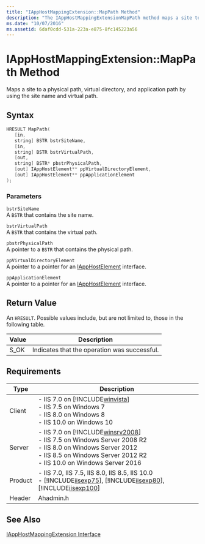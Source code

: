 ```yaml
---
title: "IAppHostMappingExtension::MapPath Method"
description: "The IAppHostMappingExtensionMapPath method maps a site to a physical path, virtual directory, and application path by using the site name and virtual path."
ms.date: "10/07/2016"
ms.assetid: 6daf0cdd-531a-223a-e875-8fc145223a56
---
```

# IAppHostMappingExtension::MapPath Method
Maps a site to a physical path, virtual directory, and application path by using the site name and virtual path.  
  
## Syntax  
  
```cpp  
HRESULT MapPath(  
   [in,  
   string] BSTR bstrSiteName,  
   [in,  
   string] BSTR bstrVirtualPath,  
   [out,  
   string] BSTR* pbstrPhysicalPath,  
   [out] IAppHostElement** ppVirtualDirectoryElement,  
   [out] IAppHostElement** ppApplicationElement  
);  
```  
  
### Parameters  
 `bstrSiteName`  
 A `BSTR` that contains the site name.  
  
 `bstrVirtualPath`  
 A `BSTR` that contains the virtual path.  
  
 `pbstrPhysicalPath`  
 A pointer to a `BSTR` that contains the physical path.  
  
 `ppVirtualDirectoryElement`  
 A pointer to a pointer for an [IAppHostElement](../../web-development-reference/native-code-api-reference/iapphostelement-interface.md) interface.  
  
 `ppApplicationElement`  
 A pointer to a pointer for an [IAppHostElement](../../web-development-reference/native-code-api-reference/iapphostelement-interface.md) interface.  
  
## Return Value  
 An `HRESULT`. Possible values include, but are not limited to, those in the following table.  
  
|Value|Description|  
|-----------|-----------------|  
|S_OK|Indicates that the operation was successful.|  
  
## Requirements  
  
|Type|Description|  
|----------|-----------------|  
|Client|-   IIS 7.0 on [!INCLUDE[winvista](../../wmi-provider/includes/winvista-md.md)]<br />-   IIS 7.5 on Windows 7<br />-   IIS 8.0 on Windows 8<br />-   IIS 10.0 on Windows 10|  
|Server|-   IIS 7.0 on [!INCLUDE[winsrv2008](../../wmi-provider/includes/winsrv2008-md.md)]<br />-   IIS 7.5 on Windows Server 2008 R2<br />-   IIS 8.0 on Windows Server 2012<br />-   IIS 8.5 on Windows Server 2012 R2<br />-   IIS 10.0 on Windows Server 2016|  
|Product|-   IIS 7.0, IIS 7.5, IIS 8.0, IIS 8.5, IIS 10.0<br />-   [!INCLUDE[iisexp75](../../web-development-reference/native-code-api-reference/includes/iisexp75-md.md)], [!INCLUDE[iisexp80](../../web-development-reference/native-code-api-reference/includes/iisexp80-md.md)], [!INCLUDE[iisexp100](../../web-development-reference/native-code-api-reference/includes/iisexp100-md.md)]|  
|Header|Ahadmin.h|  
  
## See Also  
 [IAppHostMappingExtension Interface](../../web-development-reference/native-code-api-reference/iapphostmappingextension-interface.md)
